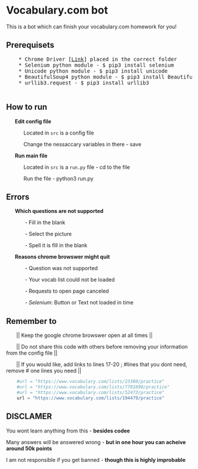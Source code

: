 # Vocabulary.com bot

This is a bot which can finish your vocabulary.com homework for you!

## Prerequisets
  <pre>
    * Chrome Driver [<a href="https://sites.google.com/a/chromium.org/chromedriver/">Link</a>] placed in the correct folder
    * Selenium python module - $ pip3 install selenium
    * Unicode python module - $ pip3 install unicode 
    * BeautifulSoup4 python module - $ pip3 install BeautifulSoup4
    * urllib3.request - $ pip3 install urllib3
  </pre>
## How to run
  &nbsp;&nbsp;&nbsp;&nbsp;&nbsp;&nbsp;**Edit config file**
  
  &nbsp;&nbsp;&nbsp;&nbsp;&nbsp;&nbsp;&nbsp;&nbsp;&nbsp;&nbsp;&nbsp;&nbsp;Located in <code>src</code> is a config file
  
  &nbsp;&nbsp;&nbsp;&nbsp;&nbsp;&nbsp;&nbsp;&nbsp;&nbsp;&nbsp;&nbsp;&nbsp;Change the nessaccary variables in there - save
  
  &nbsp;&nbsp;&nbsp;&nbsp;&nbsp;&nbsp;**Run main file**
  
  &nbsp;&nbsp;&nbsp;&nbsp;&nbsp;&nbsp;&nbsp;&nbsp;&nbsp;&nbsp;&nbsp;&nbsp;Located in <code>src</code> is a <code>run.py</code> file - cd to the file
  
  &nbsp;&nbsp;&nbsp;&nbsp;&nbsp;&nbsp;&nbsp;&nbsp;&nbsp;&nbsp;&nbsp;&nbsp;Run the file - python3 run.py
  
  
## Errors
  &nbsp;&nbsp;&nbsp;&nbsp;&nbsp;&nbsp;**Which questions are not supported**
  
  &nbsp;&nbsp;&nbsp;&nbsp;&nbsp;&nbsp;&nbsp;&nbsp;&nbsp;&nbsp;&nbsp;&nbsp; - Fill in the blank
  
  &nbsp;&nbsp;&nbsp;&nbsp;&nbsp;&nbsp;&nbsp;&nbsp;&nbsp;&nbsp;&nbsp;&nbsp; - Select the picture
  
  &nbsp;&nbsp;&nbsp;&nbsp;&nbsp;&nbsp;&nbsp;&nbsp;&nbsp;&nbsp;&nbsp;&nbsp; - Spell it is fill in the blank

  &nbsp;&nbsp;&nbsp;&nbsp;&nbsp;&nbsp;**Reasons chrome browswer might quit**
  
  &nbsp;&nbsp;&nbsp;&nbsp;&nbsp;&nbsp;&nbsp;&nbsp;&nbsp;&nbsp;&nbsp;&nbsp; - Question was not supported
  
  &nbsp;&nbsp;&nbsp;&nbsp;&nbsp;&nbsp;&nbsp;&nbsp;&nbsp;&nbsp;&nbsp;&nbsp; - Your vocab list could not be loaded
  
  &nbsp;&nbsp;&nbsp;&nbsp;&nbsp;&nbsp;&nbsp;&nbsp;&nbsp;&nbsp;&nbsp;&nbsp; - Requests to open page canceled
  
  &nbsp;&nbsp;&nbsp;&nbsp;&nbsp;&nbsp;&nbsp;&nbsp;&nbsp;&nbsp;&nbsp;&nbsp; - *Selenium*: Button or Text not loaded in time
  
## Remember to
  &nbsp;&nbsp;&nbsp;&nbsp;&nbsp;&nbsp; || Keep the google chrome browswer open at all times ||
  
  &nbsp;&nbsp;&nbsp;&nbsp;&nbsp;&nbsp; || Do not share this code with others before removing your information from the config file ||
  
  &nbsp;&nbsp;&nbsp;&nbsp;&nbsp;&nbsp; || If you would like, add links to lines 17-20 ; #lines that you dont need, remove # one lines you need || 
  
```python 
    #url = "https://www.vocabulary.com/lists/23380/practice"
    #url = "https://www.vocabulary.com/lists/7701690/practice"
    #url = "https://www.vocabulary.com/lists/52473/practice"
    url = "https://www.vocabulary.com/lists/194479/practice"
```

## DISCLAMER
You wont learn anything from this - **besides codee**

Many answers will be answered wrong - **but in one hour you can acheive around 50k points**

I am not responsible if you get banned - **though this is highly improbable**
  
  
  

  
  
  
  